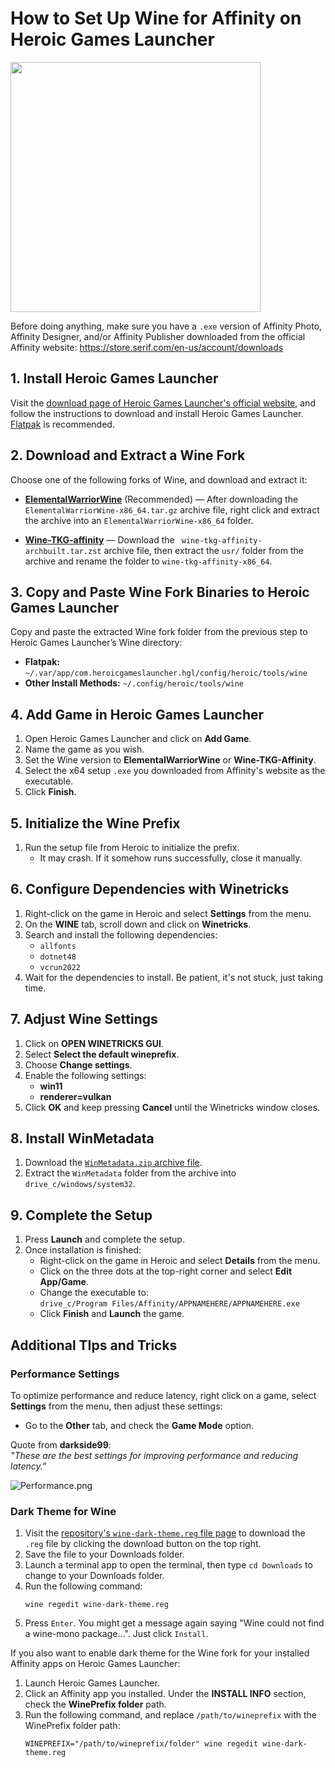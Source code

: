 # How to Set Up Wine for Affinity on Heroic Games Launcher

<img src="/Assets/NewLogos/AffinityHGL.png" width="400"/>

Before doing anything, make sure you have a `.exe` version of Affinity Photo, Affinity Designer, and/or Affinity Publisher downloaded from the official Affinity website: https://store.serif.com/en-us/account/downloads

## 1. Install Heroic Games Launcher

Visit the [download page of Heroic Games Launcher's official website](https://heroicgameslauncher.com/downloads), and follow the instructions to download and install Heroic Games Launcher. [Flatpak](https://flathub.org/en/apps/com.heroicgameslauncher.hgl) is recommended.

## 2. Download and Extract a Wine Fork

Choose one of the following forks of Wine, and download and extract it: 

- [**ElementalWarriorWine**](https://github.com/Twig6943/wine/releases) (Recommended) — After downloading the `ElementalWarriorWine-x86_64.tar.gz` archive file, right click and extract the archive into an `ElementalWarriorWine-x86_64` folder.

- [**Wine-TKG-affinity**](https://github.com/daegalus/wine-tkg-affinity/releases) — Download the ` wine-tkg-affinity-archbuilt.tar.zst` archive file, then extract the `usr/` folder from the archive and rename the folder to `wine-tkg-affinity-x86_64`.

## 3. Copy and Paste Wine Fork Binaries to Heroic Games Launcher

Copy and paste the extracted Wine fork folder from the previous step to Heroic Games Launcher’s Wine directory:

- **Flatpak:** `~/.var/app/com.heroicgameslauncher.hgl/config/heroic/tools/wine`
- **Other Install Methods:** `~/.config/heroic/tools/wine`

## 4. Add Game in Heroic Games Launcher

1. Open Heroic Games Launcher and click on **Add Game**.
2. Name the game as you wish.
3. Set the Wine version to **ElementalWarriorWine** or **Wine-TKG-Affinity**.
4. Select the x64 setup `.exe` you downloaded from Affinity's website as the executable.
5. Click **Finish**.

## 5. Initialize the Wine Prefix

1. Run the setup file from Heroic to initialize the prefix.
   - It may crash. If it somehow runs successfully, close it manually.

## 6. Configure Dependencies with Winetricks

1. Right-click on the game in Heroic and select **Settings** from the menu.
2. On the **WINE** tab, scroll down and click on **Winetricks**.
3. Search and install the following dependencies:
    - `allfonts`
    - `dotnet48`
    - `vcrun2022`
4. Wait for the dependencies to install. Be patient, it's not stuck, just taking time.

## 7. Adjust Wine Settings

1. Click on **OPEN WINETRICKS GUI**.
2. Select **Select the default wineprefix**.
3. Choose **Change settings**.
4. Enable the following settings:
    - **win11**
    - **renderer=vulkan**
5. Click **OK** and keep pressing **Cancel** until the Winetricks window closes.

## 8. Install WinMetadata

1. Download the [`WinMetadata.zip` archive file](https://archive.org/download/win-metadata/WinMetadata.zip).
2. Extract the `WinMetadata` folder from the archive into `drive_c/windows/system32`.

## 9. Complete the Setup

1. Press **Launch** and complete the setup.
2. Once installation is finished:
    - Right-click on the game in Heroic and select **Details** from the menu.
    - Click on the three dots at the top-right corner and select **Edit App/Game**.
    - Change the executable to:  
      `drive_c/Program Files/Affinity/APPNAMEHERE/APPNAMEHERE.exe`
    - Click **Finish** and **Launch** the game.

## Additional TIps and Tricks

### Performance Settings

To optimize performance and reduce latency, right click on a game, select **Settings** from the menu, then adjust these settings:

- Go to the **Other** tab, and check the **Game Mode** option.

Quote from **darkside99**:  
*"These are the best settings for improving performance and reducing latency."*

![Performance.png](./Images/Performance.png)

### Dark Theme for Wine

1. Visit the [repository's `wine-dark-theme.reg` file page](/Auxillary/Other/wine-dark-theme.reg) to download the `.reg` file by clicking the download button on the top right.
2. Save the file to your Downloads folder.
3. Launch a terminal app to open the terminal, then type `cd Downloads` to change to your Downloads folder.
4. Run the following command:
    ```shell
    wine regedit wine-dark-theme.reg
    ```
5. Press `Enter`. You might get a message again saying "Wine could not find a wine-mono package...". Just click `Install`.

If you also want to enable dark theme for the Wine fork for your installed Affinity apps on Heroic Games Launcher:

1. Launch Heroic Games Launcher.
2. Click an Affinity app you installed. Under the **INSTALL INFO** section, check the **WinePrefix folder** path.
3. Run the following command, and replace `/path/to/wineprefix` with the WinePrefix folder path:
    ```shell
   WINEPREFIX="/path/to/wineprefix/folder" wine regedit wine-dark-theme.reg
   ```
